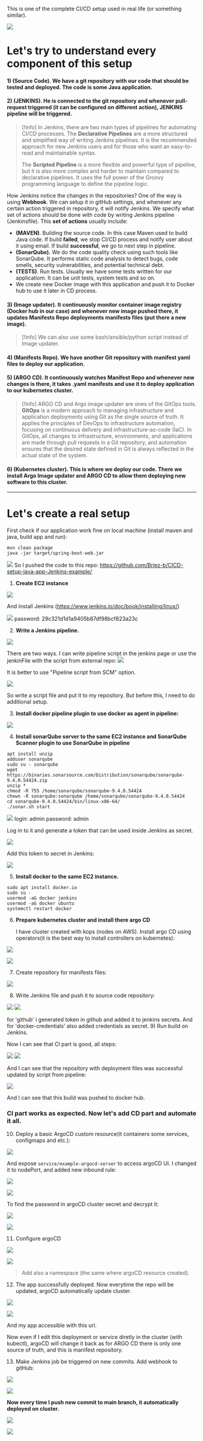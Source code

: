
This is one of the complete CI/CD setup used in real life (or something similar).

![](Attachments/Pasted%20image%2020241011084321.png)

# Let's try to understand every component of this setup

#### 1) **(Source Code)**. We have a git repository with our code that should be tested and deployed. The code is some Java application.
#### 2) **(JENKINS)**. He is connected to the git repository and whenever pull-request triggered (it can be configured on different action), JENKINS pipeline will be triggered. 


>[!info] In Jenkins, there are two main types of pipelines for automating CI/CD processes.
>The **Declarative Pipelines** are a more structured and simplified way of writing Jenkins pipelines. It is the recommended approach for new Jenkins users and for those who want an easy-to-read and maintainable syntax.
>
>The **Scripted Pipeline** is a more flexible and powerful type of pipeline, but it is also more complex and harder to maintain compared to declarative pipelines. It uses the full power of the Groovy programming language to define the pipeline logic.

How Jenkins notice the changes in the repositories? One of the way is using **Webhook**. We can setup it in gitHub settings, and whenever any certain action triggered in repository, it will notify Jenkins.
We specify what set of actions should be done with code by writing Jenkins pipeline (Jenkinsfile). This **set of actions** usually include:

- **(MAVEN)**. Building the source code. In this case Maven used to build Java code. If build **failed**, we stop CI/CD process and notify user about it using email. If build **successful**, we go to next step in pipeline.
- **(SonarQube).** We do the code quality check using such tools like SonarQube. It performs static code analysis to detect bugs, code smells, security vulnerabilities, and potential technical debt.  
- **(TESTS)**. Run  tests. Usually we have some tests written for our applicatiom. It can be unit tests, system tests and so on. 
- We create new Docker image with this application and push it to Docker hub to use it later in CD process.
#### 3) **(Image updater)**. It continuously monitor container image registry (Docker hub in our case) and whenever new image pushed there, it updates Manifests Repo deployments manifests files (put there a new image).

>[!info] We can also use some bash/ansible/python script instead of Image updater.
#### 4) **(Manifests Repo)**. We have another Git repository with manifest yaml files to deploy our application. 
#### 5) **(ARGO CD)**. It continuously watches Manifest Repo and whenever new changes is there, it takes .yaml manifests and use it to deploy application to our kubernetes cluster.
>[!info] ARGO CD and Argo image updater are ones of the GitOps tools. 
>**GitOps** is a modern approach to managing infrastructure and application deployments using Git as the single source of truth. It applies the principles of DevOps to infrastructure automation, focusing on continuous delivery and infrastructure-as-code (IaC). In GitOps, all changes to infrastructure, environments, and applications are made through pull requests in a Git repository, and automation ensures that the desired state defined in Git is always reflected in the actual state of the system.

#### 6) **(Kubernetes cluster)**. This is where we deploy our code. There we install Argo Image updater and ARGO CD to allow them deploying new software to this cluster. 

---
# Let's create a real setup

First check if our application work fine on local machine (install maven and java, build app and run):
``` shell
mvn clean package
java -jar target/spring-boot-web.jar
```

![](Attachments/Pasted%20image%2020241011121846.png)
So I pushed the code to this repo: https://github.com/Briez-b/CICD-setup-java-app-Jenkins-example/

1) **Create EC2 instance**

![](Attachments/Pasted%20image%2020241011125237.png)


And install Jenkins (https://www.jenkins.io/doc/book/installing/linux/)

![](Attachments/Pasted%20image%2020241011131154.png)
password: 29c321d1d1a9405b87df98bcf823a23c

2) **Write a Jenkins pipeline.**
   
![](Attachments/Pasted%20image%2020241011132522.png)

There are two ways. I can write pipeline script in the jenkins page or use the jenkinFile with the script from external repo:
![](Attachments/Pasted%20image%2020241011132736.png)

It is better to use "Pipeline script from SCM" option. 

![](Attachments/Pasted%20image%2020241011133401.png)

So write a script file and put it to my repository. But before this, I need to do additional setup. 

3) **Install docker pipeline plugin to use docker as agent in pipeline:**

![](Attachments/Pasted%20image%2020241011135856.png)

4) **Install sonarQube server to the same EC2 instance and SonarQube Scanner plugin to use SonarQube in pipeline**

``` shell
apt install unzip
adduser sonarqube
sudo su - sonarqube
wget https://binaries.sonarsource.com/Distribution/sonarqube/sonarqube-9.4.0.54424.zip
unzip *
chmod -R 755 /home/sonarqube/sonarqube-9.4.0.54424
chown -R sonarqube:sonarqube /home/sonarqube/sonarqube-9.4.0.54424
cd sonarqube-9.4.0.54424/bin/linux-x86-64/
./sonar.sh start
```

![](Attachments/Pasted%20image%2020241011173607.png)
login: admin
password: admin

Log in to it and generate a token that can be used inside Jenkins as secret.

![](Attachments/Pasted%20image%2020241011173847.png)

Add this token to secret in Jenkins:

![](Attachments/Pasted%20image%2020241011174127.png)

5) **Install docker to the same EC2 instance.**

``` Shell
sudo apt install docker.io
sudo su -
usermod -aG docker jenkins
usermod -aG docker ubuntu
systemctl restart docker
```

6) **Prepare kubernetes cluster and install there argo CD**
   
   I have cluster created with kops (nodes on AWS).
   Install argo CD using operators(it is the best way to install controllers on kubernetes):
   
![](Attachments/Pasted%20image%2020241011180127.png)

![](Attachments/Pasted%20image%2020241011180625.png)

7) Create repository for manifests files:

![](Attachments/Pasted%20image%2020241011183750.png)

8) Write Jenkins file and push it to source code repository:

![](Attachments/Pasted%20image%2020241012164633.png)
![](Attachments/Pasted%20image%2020241012164659.png)

for 'github' i generated token in github and added it to jenkins secrets. And for 'docker-credentials' also added credentials as secret.
9) Run build on Jenkins. 

Now I can see that CI part is good, all steps:

![](Attachments/Pasted%20image%2020241012164758.png)
![](Attachments/Pasted%20image%2020241012164849.png)

And I can see that the repository with deployment files was successful updated by script from pipeline:

![](Attachments/Pasted%20image%2020241012164950.png)

And I can see that this build was pushed to docker hub.
### CI part works as expected. Now let's add CD part and automate it all.

10) Deploy a basic ArgoCD custom resource(it containers some services, configmaps and etc.):

![](Attachments/Pasted%20image%2020241012171320.png)

And expose `service/example-argocd-server` to access argoCD UI. I changed it to nodePort, and added new inbound rule:

![](Attachments/Pasted%20image%2020241012172220.png)

![](Attachments/Pasted%20image%2020241012172530.png)

To find the password in argoCD cluster secret and decrypt it:

![](Attachments/Pasted%20image%2020241012172959.png)

![](Attachments/Pasted%20image%2020241012175316.png)

11) Configure argoCD

![](Attachments/Pasted%20image%2020241012175710.png)

![](Attachments/Pasted%20image%2020241012175739.png)
>Add also a namespace (the same where argoCD resource created).

12) The app successfully deployed. Now everytime the repo will be updated, argoCD automatically update cluster.

![](Attachments/Pasted%20image%2020241012190150.png)

![](Attachments/Pasted%20image%2020241012190741.png)

And my app accessible with this url.

Now even if I edit this deployment or service diretly in the cluster (with kubectl), argoCD will change it back as for ARGO CD there is only one source of truth, and this is manifest repository.

 13) Make Jenkins job be triggered on new commits. Add webhook to gitHub:

![](Attachments/Pasted%20image%2020241012191917.png)

![](Attachments/Pasted%20image%2020241012192011.png)


**Now every time I push new commit to main branch, it automatically deployed on cluster.**

![](Attachments/Pasted%20image%2020241012204451.png)

![](Attachments/Pasted%20image%2020241012204517.png)

